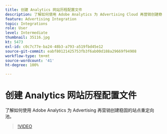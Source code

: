 ```yaml
---
title: 创建 Analytics 网站历程配置文件
description: 了解如何使用 Adobe Analytics 为 Advertising Cloud 再营销创建稳固的站点重定向池。
feature: Advertising Integration
topic: Integrations
role: User
level: Intermediate
thumbnail: 35116.jpg
kt: 5473
exl-id: c0c7c77e-ba24-48b3-a793-a519fbd45e12
source-git-commit: eabf80121425753fb3f6ab00d188a29669f94908
workflow-type: tm+mt
source-wordcount: '41'
ht-degree: 100%

---
```


# 创建 Analytics 网站历程配置文件

了解如何使用 Adobe Analytics 为 Advertising 再营销创建稳固的站点重定向池。

>[!VIDEO](https://video.tv.adobe.com/v/40943/?quality=12&learn=on&captions=chi_hans)

